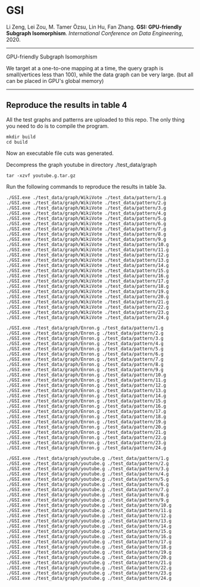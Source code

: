 # GSI

Li Zeng, Lei Zou, M. Tamer Özsu, Lin Hu, Fan Zhang. **GSI: GPU-friendly Subgraph Isomorphism**. *International Conference on Data Engineering*, 2020.

---

GPU-friendly Subgraph Isomorphism 

We target at a one-to-one mapping at a time, the query graph is small(vertices less than 100), while the data graph can be very large.
(but all can be placed in GPU's global memory)

---

## Reproduce the results in table 4
All the test graphs and patterns are uploaded to this repo. The only thing you need to do is to compile the program. 
    
    mkdir build
    cd build

Now an executable file cuts was generated. 

Decompress the graph youtube in directory ./test_data/graph

    tar -xzvf youtube.g.tar.gz 

Run the following commands to reproduce the results in table 3a.
    
    ./GSI.exe ./test_data/graph/WikiVote ./test_data/pattern/1.g
    ./GSI.exe ./test_data/graph/WikiVote ./test_data/pattern/2.g
    ./GSI.exe ./test_data/graph/WikiVote ./test_data/pattern/3.g
    ./GSI.exe ./test_data/graph/WikiVote ./test_data/pattern/4.g
    ./GSI.exe ./test_data/graph/WikiVote ./test_data/pattern/5.g
    ./GSI.exe ./test_data/graph/WikiVote ./test_data/pattern/6.g
    ./GSI.exe ./test_data/graph/WikiVote ./test_data/pattern/7.g
    ./GSI.exe ./test_data/graph/WikiVote ./test_data/pattern/8.g
    ./GSI.exe ./test_data/graph/WikiVote ./test_data/pattern/9.g
    ./GSI.exe ./test_data/graph/WikiVote ./test_data/pattern/10.g
    ./GSI.exe ./test_data/graph/WikiVote ./test_data/pattern/11.g
    ./GSI.exe ./test_data/graph/WikiVote ./test_data/pattern/12.g
    ./GSI.exe ./test_data/graph/WikiVote ./test_data/pattern/13.g
    ./GSI.exe ./test_data/graph/WikiVote ./test_data/pattern/14.g
    ./GSI.exe ./test_data/graph/WikiVote ./test_data/pattern/15.g
    ./GSI.exe ./test_data/graph/WikiVote ./test_data/pattern/16.g
    ./GSI.exe ./test_data/graph/WikiVote ./test_data/pattern/17.g
    ./GSI.exe ./test_data/graph/WikiVote ./test_data/pattern/18.g
    ./GSI.exe ./test_data/graph/WikiVote ./test_data/pattern/19.g
    ./GSI.exe ./test_data/graph/WikiVote ./test_data/pattern/20.g
    ./GSI.exe ./test_data/graph/WikiVote ./test_data/pattern/21.g
    ./GSI.exe ./test_data/graph/WikiVote ./test_data/pattern/22.g
    ./GSI.exe ./test_data/graph/WikiVote ./test_data/pattern/23.g
    ./GSI.exe ./test_data/graph/WikiVote ./test_data/pattern/24.g

    ./GSI.exe ./test_data/graph/Enron.g ./test_data/pattern/1.g
    ./GSI.exe ./test_data/graph/Enron.g ./test_data/pattern/2.g
    ./GSI.exe ./test_data/graph/Enron.g ./test_data/pattern/3.g
    ./GSI.exe ./test_data/graph/Enron.g ./test_data/pattern/4.g
    ./GSI.exe ./test_data/graph/Enron.g ./test_data/pattern/5.g
    ./GSI.exe ./test_data/graph/Enron.g ./test_data/pattern/6.g
    ./GSI.exe ./test_data/graph/Enron.g ./test_data/pattern/7.g
    ./GSI.exe ./test_data/graph/Enron.g ./test_data/pattern/8.g
    ./GSI.exe ./test_data/graph/Enron.g ./test_data/pattern/9.g
    ./GSI.exe ./test_data/graph/Enron.g ./test_data/pattern/10.g
    ./GSI.exe ./test_data/graph/Enron.g ./test_data/pattern/11.g
    ./GSI.exe ./test_data/graph/Enron.g ./test_data/pattern/12.g
    ./GSI.exe ./test_data/graph/Enron.g ./test_data/pattern/13.g
    ./GSI.exe ./test_data/graph/Enron.g ./test_data/pattern/14.g
    ./GSI.exe ./test_data/graph/Enron.g ./test_data/pattern/15.g
    ./GSI.exe ./test_data/graph/Enron.g ./test_data/pattern/16.g
    ./GSI.exe ./test_data/graph/Enron.g ./test_data/pattern/17.g
    ./GSI.exe ./test_data/graph/Enron.g ./test_data/pattern/18.g
    ./GSI.exe ./test_data/graph/Enron.g ./test_data/pattern/19.g
    ./GSI.exe ./test_data/graph/Enron.g ./test_data/pattern/20.g
    ./GSI.exe ./test_data/graph/Enron.g ./test_data/pattern/21.g
    ./GSI.exe ./test_data/graph/Enron.g ./test_data/pattern/22.g
    ./GSI.exe ./test_data/graph/Enron.g ./test_data/pattern/23.g
    ./GSI.exe ./test_data/graph/Enron.g ./test_data/pattern/24.g

    ./GSI.exe ./test_data/graph/youtube.g ./test_data/pattern/1.g
    ./GSI.exe ./test_data/graph/youtube.g ./test_data/pattern/2.g
    ./GSI.exe ./test_data/graph/youtube.g ./test_data/pattern/3.g
    ./GSI.exe ./test_data/graph/youtube.g ./test_data/pattern/4.g
    ./GSI.exe ./test_data/graph/youtube.g ./test_data/pattern/5.g
    ./GSI.exe ./test_data/graph/youtube.g ./test_data/pattern/6.g
    ./GSI.exe ./test_data/graph/youtube.g ./test_data/pattern/7.g
    ./GSI.exe ./test_data/graph/youtube.g ./test_data/pattern/8.g
    ./GSI.exe ./test_data/graph/youtube.g ./test_data/pattern/9.g
    ./GSI.exe ./test_data/graph/youtube.g ./test_data/pattern/10.g
    ./GSI.exe ./test_data/graph/youtube.g ./test_data/pattern/11.g
    ./GSI.exe ./test_data/graph/youtube.g ./test_data/pattern/12.g
    ./GSI.exe ./test_data/graph/youtube.g ./test_data/pattern/13.g
    ./GSI.exe ./test_data/graph/youtube.g ./test_data/pattern/14.g
    ./GSI.exe ./test_data/graph/youtube.g ./test_data/pattern/15.g
    ./GSI.exe ./test_data/graph/youtube.g ./test_data/pattern/16.g
    ./GSI.exe ./test_data/graph/youtube.g ./test_data/pattern/17.g
    ./GSI.exe ./test_data/graph/youtube.g ./test_data/pattern/18.g
    ./GSI.exe ./test_data/graph/youtube.g ./test_data/pattern/19.g
    ./GSI.exe ./test_data/graph/youtube.g ./test_data/pattern/20.g
    ./GSI.exe ./test_data/graph/youtube.g ./test_data/pattern/21.g
    ./GSI.exe ./test_data/graph/youtube.g ./test_data/pattern/22.g
    ./GSI.exe ./test_data/graph/youtube.g ./test_data/pattern/23.g
    ./GSI.exe ./test_data/graph/youtube.g ./test_data/pattern/24.g



